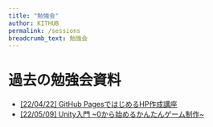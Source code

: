 ```yaml
---
title: "勉強会"
author: KITHUB
permalink: /sessions
breadcrumb_text: 勉強会
---
```


# 過去の勉強会資料

<ul>
    <li><a href="/sessions/220422_githubpages">[22/04/22] GitHub PagesではじめるHP作成講座</a></li>
    <li><a href="/sessions/220509_unity">[22/05/09] Unity入門 ~0から始めるかんたんゲーム制作~</a></li>
</ul>

<br>
